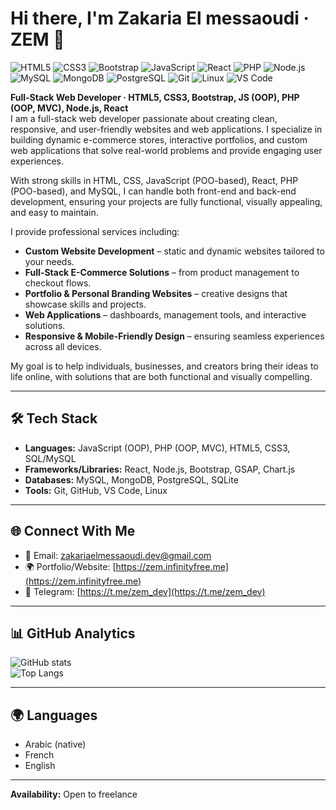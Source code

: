# Hi there, I'm Zakaria El messaoudi · ZEM 👋

![HTML5](https://img.shields.io/badge/HTML5-E34F26?style=flat-square&logo=html5&logoColor=white)
![CSS3](https://img.shields.io/badge/CSS3-1572B6?style=flat-square&logo=css3&logoColor=white)
![Bootstrap](https://img.shields.io/badge/Bootstrap-563D7C?style=flat-square&logo=bootstrap&logoColor=white)
![JavaScript](https://img.shields.io/badge/JavaScript-F7DF1E?style=flat-square&logo=javascript&logoColor=black)
![React](https://img.shields.io/badge/React-61DAFB?style=flat-square&logo=react&logoColor=black)
![PHP](https://img.shields.io/badge/PHP-777BB4?style=flat-square&logo=php&logoColor=white)
![Node.js](https://img.shields.io/badge/Node.js-339933?style=flat-square&logo=nodedotjs&logoColor=white)
![MySQL](https://img.shields.io/badge/MySQL-4479A1?style=flat-square&logo=mysql&logoColor=white)
![MongoDB](https://img.shields.io/badge/MongoDB-47A248?style=flat-square&logo=mongodb&logoColor=white)
![PostgreSQL](https://img.shields.io/badge/PostgreSQL-336791?style=flat-square&logo=postgresql&logoColor=white)
![Git](https://img.shields.io/badge/Git-F05032?style=flat-square&logo=git&logoColor=white)
![Linux](https://img.shields.io/badge/Linux-FCC624?style=flat-square&logo=linux&logoColor=black)
![VS Code](https://img.shields.io/badge/VS%20Code-007ACC?style=flat-square&logo=visual-studio-code&logoColor=white)

**Full-Stack Web Developer · HTML5, CSS3, Bootstrap, JS (OOP), PHP (OOP, MVC), Node.js, React**  
I am a full-stack web developer passionate about creating clean, responsive, and user-friendly websites and web applications. I specialize in building dynamic e-commerce stores, interactive portfolios, and custom web applications that solve real-world problems and provide engaging user experiences.

With strong skills in HTML, CSS, JavaScript (POO-based), React, PHP (POO-based), and MySQL, I can handle both front-end and back-end development, ensuring your projects are fully functional, visually appealing, and easy to maintain.

I provide professional services including:

- **Custom Website Development** – static and dynamic websites tailored to your needs.  
- **Full-Stack E-Commerce Solutions** – from product management to checkout flows.  
- **Portfolio & Personal Branding Websites** – creative designs that showcase skills and projects.  
- **Web Applications** – dashboards, management tools, and interactive solutions.  
- **Responsive & Mobile-Friendly Design** – ensuring seamless experiences across all devices.  

My goal is to help individuals, businesses, and creators bring their ideas to life online, with solutions that are both functional and visually compelling.

---

## 🛠️ Tech Stack
- **Languages:** JavaScript (OOP), PHP (OOP, MVC), HTML5, CSS3, SQL/MySQL  
- **Frameworks/Libraries:** React, Node.js, Bootstrap, GSAP, Chart.js  
- **Databases:** MySQL, MongoDB, PostgreSQL, SQLite  
- **Tools:** Git, GitHub, VS Code, Linux  

---

## 🌐 Connect With Me
- 📧 Email: [zakariaelmessaoudi.dev@gmail.com](mailto:zakariaelmessaoudi.dev@gmail.com)  
- 🌍 Portfolio/Website: [https://zem.infinityfree.me](https://zem.infinityfree.me)  
- 💬 Telegram: [https://t.me/zem_dev](https://t.me/zem_dev)  

---

## 📊 GitHub Analytics
![GitHub stats](https://github-readme-stats.vercel.app/api?username=zakariaelmessaoudi&show_icons=true&theme=tokyonight)  
![Top Langs](https://github-readme-stats.vercel.app/api/top-langs/?username=zakariaelmessaoudi&layout=compact&theme=tokyonight)  

---

## 🌍 Languages
- Arabic (native)  
- French  
- English  

---

**Availability:** Open to freelance
